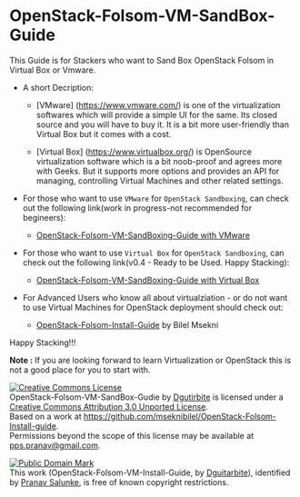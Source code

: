 OpenStack-Folsom-VM-SandBox-Guide
=================================

 This Guide is for Stackers who want to Sand Box OpenStack Folsom in Virtual Box or Vmware.
 
* A short Decription:
 
  * [VMware] (https://www.vmware.com/) is one of the virtualization softwares which will provide a simple UI for the same. Its closed source and you will have to buy it. It is a bit more user-friendly than Virtual Box but it comes with a cost. 
   
  * [Virtual Box] (https://www.virtualbox.org/) is OpenSource virtualization software which is a bit noob-proof and agrees more with Geeks. But it supports more options and provides an API for managing, controlling Virtual Machines and other related settings.
  
 
* For those who want to use `VMware` for `OpenStack Sandboxing`, can check out the following link(work in progress-not recommended for begineers):
  * [OpenStack-Folsom-VM-SandBoxing-Guide with VMware](https://github.com/dguitarbite/OpenStack-Folsom-VM-SandBox-Guide/tree/VMware)


* For those who want to use `Virtual Box` for `OpenStack Sandboxing`, can check out the following link(v0.4 - Ready to be Used. Happy Stacking):
  * [OpenStack-Folsom-VM-SandBoxing-Guide with Virtual Box](https://github.com/dguitarbite/OpenStack-Folsom-VM-SandBox-Guide/tree/VirtualBox)


* For Advanced Users who know all about virtualziation - or do not want to use Virtual Machines for OpenStack deployment should check out:
  * [OpenStack-Folsom-Install-Guide](https://github.com/mseknibilel/OpenStack-Folsom-Install-guide/blob/master/OpenStack_Folsom_Install_Guide_WebVersion.rst) by Bilel Msekni


Happy Stacking!!!

**Note :** If you are looking forward to learn Virtualization or OpenStack this is not a good place for you to start with.

<a rel="license" href="http://creativecommons.org/licenses/by/3.0/deed.en_US"><img alt="Creative Commons License" style="border-width:0" src="http://i.creativecommons.org/l/by/3.0/88x31.png" /></a><br /><span xmlns:dct="http://purl.org/dc/terms/" property="dct:title">OpenStack-Folsom-VM-SandBox-Gudie</span> by <a xmlns:cc="http://creativecommons.org/ns#" href="dguitarbite" property="cc:attributionName" rel="cc:attributionURL">Dgutirbite</a> is licensed under a <a rel="license" href="http://creativecommons.org/licenses/by/3.0/deed.en_US">Creative Commons Attribution 3.0 Unported License</a>.<br />Based on a work at <a xmlns:dct="http://purl.org/dc/terms/" href="https://github.com/mseknibilel/OpenStack-Folsom-Install-guide" rel="dct:source">https://github.com/mseknibilel/OpenStack-Folsom-Install-guide</a>.<br />Permissions beyond the scope of this license may be available at <a xmlns:cc="http://creativecommons.org/ns#" href="pps.pranav@gmail.com" rel="cc:morePermissions">pps.pranav@gmail.com</a>.

<p xmlns:dct="http://purl.org/dc/terms/">
<a rel="license" href="http://creativecommons.org/publicdomain/mark/1.0/">
<img src="http://i.creativecommons.org/p/mark/1.0/88x31.png"
     style="border-style: none;" alt="Public Domain Mark" />
</a>
<br />
This work (<span property="dct:title">OpenStack-Folsom-VM-Install-Guide</span>, by <a href="https://github.com/dguitarbite/OpenStack-Folsom-VM-SandBox-Guide" rel="dct:creator"><span property="dct:title">Dguitarbite</span></a>), identified by <a href="http://dguitarbite.github.com/dguitarbite/" rel="dct:publisher"><span property="dct:title">Pranav Salunke</span></a>, is free of known copyright restrictions.
</p>
